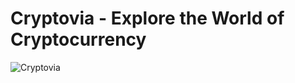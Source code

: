 # Cryptovia - Explore the World of Cryptocurrency

![Cryptovia](https://i.ibb.co/8gh5Jc8/image.png)
